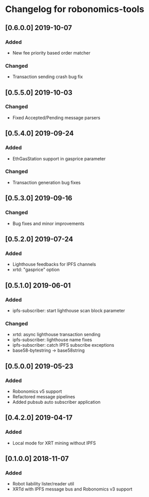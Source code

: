 # Changelog for robonomics-tools

## [0.6.0.0] 2019-10-07
### Added
- New fee priority based order matcher

### Changed
- Transaction sending crash bug fix

## [0.5.5.0] 2019-10-03
### Changed 
- Fixed Accepted/Pending message parsers 

## [0.5.4.0] 2019-09-24
### Added
- EthGasStation support in gasprice parameter

### Changed
- Transaction generation bug fixes

## [0.5.3.0] 2019-09-16
### Changed
- Bug fixes and minor improvements

## [0.5.2.0] 2019-07-24
### Added
- Lighthouse feedbacks for IPFS channels
- xrtd: "gasprice" option

## [0.5.1.0] 2019-06-01
### Added
- ipfs-subscriber: start lighthouse scan block parameter

### Changed 
- xrtd: async lighthouse transaction sending
- ipfs-subscriber: lighthouse name fixes
- ipfs-subscriber: catch IPFS subscribe exceptions
- base58-bytestring -> base58string

## [0.5.0.0] 2019-05-23
### Added
- Robonomics v5 support
- Refactored message pipelines
- Added pubsub auto subscriber application

## [0.4.2.0] 2019-04-17
### Added
- Local mode for XRT mining without IPFS

## [0.1.0.0] 2018-11-07
### Added
- Robot liability lister/reader util
- XRTd with IPFS message bus and Robonomics v3 support
